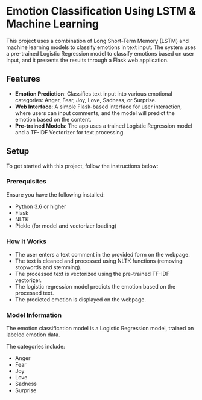 # Emotion Classification Using LSTM & Machine Learning

This project uses a combination of Long Short-Term Memory (LSTM) and machine learning models to classify emotions in text input. The system uses a pre-trained Logistic Regression model to classify emotions based on user input, and it presents the results through a Flask web application.

## Features
- **Emotion Prediction**: Classifies text input into various emotional categories: Anger, Fear, Joy, Love, Sadness, or Surprise.
- **Web Interface**: A simple Flask-based interface for user interaction, where users can input comments, and the model will predict the emotion based on the content.
- **Pre-trained Models**: The app uses a trained Logistic Regression model and a TF-IDF Vectorizer for text processing.

## Setup

To get started with this project, follow the instructions below:

### Prerequisites
Ensure you have the following installed:
- Python 3.6 or higher
- Flask
- NLTK
- Pickle (for model and vectorizer loading)

### How It Works
- The user enters a text comment in the provided form on the webpage.
- The text is cleaned and processed using NLTK functions (removing stopwords and stemming).
- The processed text is vectorized using the pre-trained TF-IDF vectorizer.
- The logistic regression model predicts the emotion based on the processed text.
- The predicted emotion is displayed on the webpage.
  
### Model Information

The emotion classification model is a Logistic Regression model, trained on labeled emotion data.

The categories include:

- Anger
- Fear
- Joy
- Love
- Sadness
- Surprise




